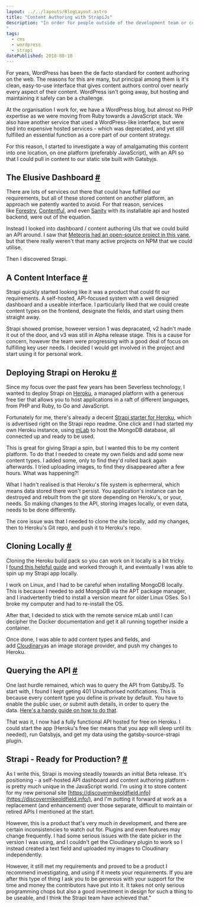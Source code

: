 ```yaml
---
layout: ../../layouts/BlogLayout.astro
title: "Content Authoring with StrapiJs"
description: "In order for people outside of the development team or community to use your software, care must be given to allow them to write and publish content with the least amount of friction or obstruction as possible. A well crafted interface that allows people to do this isn't easy. I have started to use Strapi as a serverless backend API interface recently and believe it's going to be a very useful solution for a lot of projects.
"
tags: 
  - cms
  - wordpress
  - strapi
datePublished: 2018-08-18
---
```

For years, WordPress has been the de facto standard for content authoring on the web. The reasons for this are many, but principal among them is it's clean, easy-to-use interface that gives content authors control over nearly every aspect of their content. WordPress isn't going away, but hosting and maintaining it safely can be a challenge.

At the organisation I work for, we have a WordPress blog, but almost no PHP expertise as we were moving from Ruby towards a JavaScript stack. We also have another service that used a WordPress-like interface, but were tied into expensive hosted services - which was deprecated, and yet still fulfilled an essential function as a core part of our content strategy.

For this reason, I started to investigate a way of amalgamating this content into one location, on one platform (preferably JavaScript), with an API so that I could pull in content to our static site built with Gatsbyjs.

## The Elusive Dashboard [#](https://deliciousreverie.co.uk/posts/serverless-content-authoring-with-strapijs/#the-elusive-dashboard)

There are lots of services out there that could have fulfilled our requirements, but all of these stored content on another platform, an approach we patently wanted to avoid. For that reason, services like [Forestry](https://forestry.io/), [Contentful](https://www.contentful.com/), and even [Sanity](https://www.sanity.io/) with its installable api and hosted backend, were out of the equation.

Instead I looked into dashboard / content authoring UIs that we could build an API around. I saw that [Meteorjs had an open-source project in this vane](https://github.com/yogiben/meteor-admin), but that there really weren't that many active projects on NPM that we could utilise.

Then I discovered Strapi.

## A Content Interface [#](https://deliciousreverie.co.uk/posts/serverless-content-authoring-with-strapijs/#a-content-interface)

Strapi quickly started looking like it was a product that could fit our requirements. A self-hosted, API-focused system with a well designed dashboard and a useable interface. I particularly liked that we could create content types on the frontend, designate the fields, and start using them straight away.

Strapi showed promise, however version 1 was depracated, v2 hadn't made it out of the door, and v3 was still in Alpha release stage. This is a cause for concern, however the team were progressing with a good deal of focus on fulfilling key user needs. I decided I would get involved in the project and start using it for personal work.

## Deploying Strapi on Heroku [#](https://deliciousreverie.co.uk/posts/serverless-content-authoring-with-strapijs/#deploying-strapi-on-heroku)

Since my focus over the past few years has been Severless technology, I wanted to deploy Strapi on [Heroku](https://www.heroku.com/), a managed platform with a generous free tier that allows you to host applications in a raft of different languages, from PHP and Ruby, to Go and JavaScript.

Fortunately for me, there's already a decent [Strapi starter for Heroku](https://github.com/strapi/strapi/), which is advertised right on the Strapi repo readme. One click and I had started my own Heroku instance, using [mLab](https://mlab.com/) to host the MongoDB database, all connected up and ready to be used.

This is great for giving Strapi a spin, but I wanted this to be my content platform. To do that I needed to create my own fields and add some new content types. I added some, only to find they'd rolled back again afterwards. I tried uploading images, to find they disappeared after a few hours. What was happening?!

What I hadn't realised is that Heroku's file system is ephermeral, which means data stored there won't persist. You application's instance can be destroyed and rebuilt from the git store depending on Heroku's, or your, needs. So making changes to the API, storing images locally, or even data, needs to be done differently.

The core issue was that I needed to clone the site locally, add my changes, then to Heroku's Git repo, and push it to Heroku's repo.

## Cloning Locally [#](https://deliciousreverie.co.uk/posts/serverless-content-authoring-with-strapijs/#cloning-locally)

Cloning the Heroku build pack so you can work on it locally is a bit tricky. I [found this helpful guide](https://help.heroku.com/XOBUHLKQ/why-do-i-see-a-message-you-appear-to-have-cloned-an-empty-repository-when-using-heroku-git-clone) and worked through it, and eventually I was able to spin up my Strapi app locally.

I work on Linux, and I had to be careful when installing MongoDB locally. This is because I needed to add MongoDB via the APT package manager, and I inadvertently tried to install a version meant for older Linux OSes. So I broke my computer and had to re-install the OS.

After that, I decided to stick with the remote service mLab until I can decipher the Docker documentation and get it all running together inside a container.

Once done, I was able to add content types and fields, and add [Cloudinary](https://cloudinary.com/)as an image storage provider, and push my changes to Heroku.

## Querying the API [#](https://deliciousreverie.co.uk/posts/serverless-content-authoring-with-strapijs/#querying-the-api)

One last hurdle remained, which was to query the API from GatsbyJS. To start with, I found I kept geting 401 Unauthorised notifications. This is because every content type you define is private by default. You have to enable the public user, or submit auth details, in order to query the data. [Here's a handy guide on how to do that](https://strapi.io/documentation/getting-started/quick-start.html#consume-your-api).

That was it, I now had a fully functional API hosted for free on Heroku. I could start the app (Heroku's free tier means that you app will sleep until its needed), run Gatsbyjs, and get my data using the gatsby-source-strapi plugin.

## Strapi - Ready for Production? [#](https://deliciousreverie.co.uk/posts/serverless-content-authoring-with-strapijs/#strapi-ready-for-production)

As I write this, Strapi is moving steadily towards an initial Beta release. It's positioning - a self-hosted API dashboard and content authoring platform - is pretty much unique in the JavaScript world. I'm using it to store content for my new personal site [https://discovermikeoldfield.info](https://discovermikeoldfield.info/), and I'm putting it forward at work as a replacement (and enhancement) over those separate, difficult to maintain or retired APIs I mentioned at the start.

However, this is a product that's very much in development, and there are certain inconsistencies to watch out for. Plugins and even features may change frequently. I had some serious issues with the date picker in the version I was using, and I couldn't get the Cloudinary plugin to work so I instead created a text field and uploaded my images to Cloudinary independently.

However, it still met my requirements and proved to be a product I recommend investigating, and using if it meets your requirements. If you are after this type of thing I ask you to be generous with your support for the time and money the contributors have put into it. It takes not only serious programming chops but also a good investment in design for such a thing to be useable, and I think the Strapi team have achieved that."